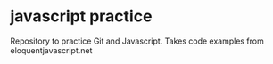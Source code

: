 # javascript practice
Repository to practice Git and Javascript. Takes code examples from eloquentjavascript.net 
